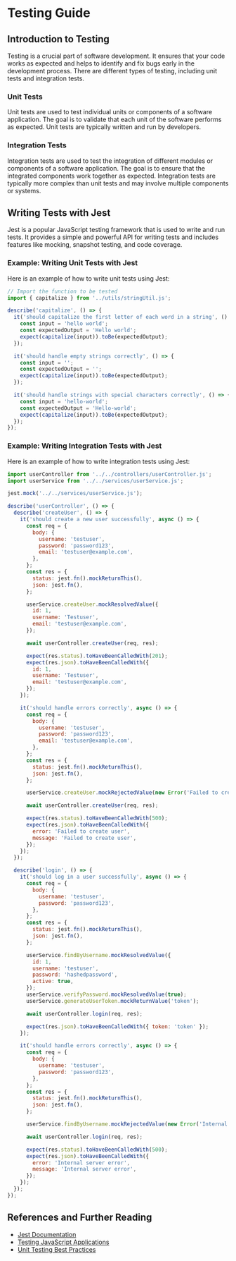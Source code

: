 # Testing Guide

## Introduction to Testing

Testing is a crucial part of software development. It ensures that your code works as expected and helps to identify and fix bugs early in the development process. There are different types of testing, including unit tests and integration tests.

### Unit Tests

Unit tests are used to test individual units or components of a software application. The goal is to validate that each unit of the software performs as expected. Unit tests are typically written and run by developers.

### Integration Tests

Integration tests are used to test the integration of different modules or components of a software application. The goal is to ensure that the integrated components work together as expected. Integration tests are typically more complex than unit tests and may involve multiple components or systems.

## Writing Tests with Jest

Jest is a popular JavaScript testing framework that is used to write and run tests. It provides a simple and powerful API for writing tests and includes features like mocking, snapshot testing, and code coverage.

### Example: Writing Unit Tests with Jest

Here is an example of how to write unit tests using Jest:

```javascript
// Import the function to be tested
import { capitalize } from '../utils/stringUtil.js';

describe('capitalize', () => {
  it('should capitalize the first letter of each word in a string', () => {
    const input = 'hello world';
    const expectedOutput = 'Hello world';
    expect(capitalize(input)).toBe(expectedOutput);
  });

  it('should handle empty strings correctly', () => {
    const input = '';
    const expectedOutput = '';
    expect(capitalize(input)).toBe(expectedOutput);
  });

  it('should handle strings with special characters correctly', () => {
    const input = 'hello-world';
    const expectedOutput = 'Hello-world';
    expect(capitalize(input)).toBe(expectedOutput);
  });
});
```

### Example: Writing Integration Tests with Jest

Here is an example of how to write integration tests using Jest:

```javascript
import userController from '../../controllers/userController.js';
import userService from '../../services/userService.js';

jest.mock('../../services/userService.js');

describe('userController', () => {
  describe('createUser', () => {
    it('should create a new user successfully', async () => {
      const req = {
        body: {
          username: 'testuser',
          password: 'password123',
          email: 'testuser@example.com',
        },
      };
      const res = {
        status: jest.fn().mockReturnThis(),
        json: jest.fn(),
      };

      userService.createUser.mockResolvedValue({
        id: 1,
        username: 'Testuser',
        email: 'testuser@example.com',
      });

      await userController.createUser(req, res);

      expect(res.status).toHaveBeenCalledWith(201);
      expect(res.json).toHaveBeenCalledWith({
        id: 1,
        username: 'Testuser',
        email: 'testuser@example.com',
      });
    });

    it('should handle errors correctly', async () => {
      const req = {
        body: {
          username: 'testuser',
          password: 'password123',
          email: 'testuser@example.com',
        },
      };
      const res = {
        status: jest.fn().mockReturnThis(),
        json: jest.fn(),
      };

      userService.createUser.mockRejectedValue(new Error('Failed to create user'));

      await userController.createUser(req, res);

      expect(res.status).toHaveBeenCalledWith(500);
      expect(res.json).toHaveBeenCalledWith({
        error: 'Failed to create user',
        message: 'Failed to create user',
      });
    });
  });

  describe('login', () => {
    it('should log in a user successfully', async () => {
      const req = {
        body: {
          username: 'testuser',
          password: 'password123',
        },
      };
      const res = {
        status: jest.fn().mockReturnThis(),
        json: jest.fn(),
      };

      userService.findByUsername.mockResolvedValue({
        id: 1,
        username: 'testuser',
        password: 'hashedpassword',
        active: true,
      });
      userService.verifyPassword.mockResolvedValue(true);
      userService.generateUserToken.mockReturnValue('token');

      await userController.login(req, res);

      expect(res.json).toHaveBeenCalledWith({ token: 'token' });
    });

    it('should handle errors correctly', async () => {
      const req = {
        body: {
          username: 'testuser',
          password: 'password123',
        },
      };
      const res = {
        status: jest.fn().mockReturnThis(),
        json: jest.fn(),
      };

      userService.findByUsername.mockRejectedValue(new Error('Internal server error'));

      await userController.login(req, res);

      expect(res.status).toHaveBeenCalledWith(500);
      expect(res.json).toHaveBeenCalledWith({
        error: 'Internal server error',
        message: 'Internal server error',
      });
    });
  });
});
```

## References and Further Reading

- [Jest Documentation](https://jestjs.io/docs/getting-started)
- [Testing JavaScript Applications](https://www.oreilly.com/library/view/testing-javascript-applications/9781491952696/)
- [Unit Testing Best Practices](https://martinfowler.com/bliki/UnitTest.html)
